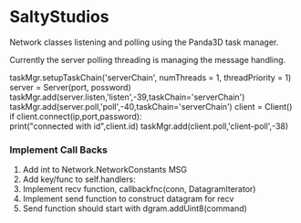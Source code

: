 ﻿# SaltyStudios

Network classes listening and polling using the Panda3D task manager.

Currently the server polling threading is managing the message handling.


taskMgr.setupTaskChain('serverChain', numThreads = 1, threadPriority = 1)
server = Server(port, possword)
taskMgr.add(server.listen,'listen',-39,taskChain='serverChain')
taskMgr.add(server.poll,'poll',-40,taskChain='serverChain')
client = Client()
if client.connect(ip,port,password):    
            print("connected with id",client.id)
            taskMgr.add(client.poll,'client-poll',-38)
  

### Implement Call Backs


1.  Add int to Network.NetworkConstants MSG 
2.  Add key/func to self.handlers: 
3.  Implement recv function, callbackfnc(conn, DatagramIterator)
4.  Implement send function to construct datagram for recv
5.  Send function should start with dgram.addUint8(command)


  

